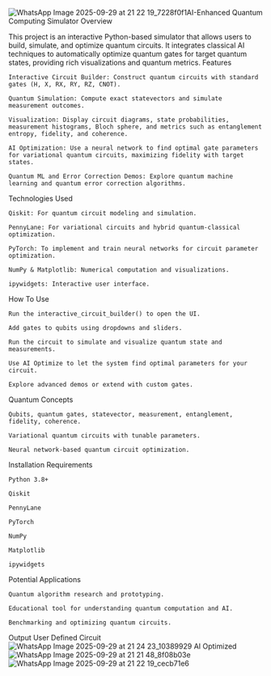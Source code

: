 ![WhatsApp Image 2025-09-29 at 21 22 19_7228f0f1](https://github.com/user-attachments/assets/a36ee2fc-73d3-45e9-9e40-40f3e2db4478)AI-Enhanced Quantum Computing Simulator
Overview

This project is an interactive Python-based simulator that allows users to build, simulate, and optimize quantum circuits. It integrates classical AI techniques to automatically optimize quantum gates for target quantum states, providing rich visualizations and quantum metrics.
Features

    Interactive Circuit Builder: Construct quantum circuits with standard gates (H, X, RX, RY, RZ, CNOT).

    Quantum Simulation: Compute exact statevectors and simulate measurement outcomes.

    Visualization: Display circuit diagrams, state probabilities, measurement histograms, Bloch sphere, and metrics such as entanglement entropy, fidelity, and coherence.

    AI Optimization: Use a neural network to find optimal gate parameters for variational quantum circuits, maximizing fidelity with target states.

    Quantum ML and Error Correction Demos: Explore quantum machine learning and quantum error correction algorithms.

Technologies Used

    Qiskit: For quantum circuit modeling and simulation.

    PennyLane: For variational circuits and hybrid quantum-classical optimization.

    PyTorch: To implement and train neural networks for circuit parameter optimization.

    NumPy & Matplotlib: Numerical computation and visualizations.

    ipywidgets: Interactive user interface.

How To Use

    Run the interactive_circuit_builder() to open the UI.

    Add gates to qubits using dropdowns and sliders.

    Run the circuit to simulate and visualize quantum state and measurements.

    Use AI Optimize to let the system find optimal parameters for your circuit.

    Explore advanced demos or extend with custom gates.

Quantum Concepts

    Qubits, quantum gates, statevector, measurement, entanglement, fidelity, coherence.

    Variational quantum circuits with tunable parameters.

    Neural network-based quantum circuit optimization.

Installation Requirements

    Python 3.8+

    Qiskit

    PennyLane

    PyTorch

    NumPy

    Matplotlib

    ipywidgets

Potential Applications

    Quantum algorithm research and prototyping.

    Educational tool for understanding quantum computation and AI.

    Benchmarking and optimizing quantum circuits.

Output
    User Defined Circuit
    ![WhatsApp Image 2025-09-29 at 21 24 23_10389929](https://github.com/user-attachments/assets/7ee36039-d0f5-4aa2-ab2c-4a1e8042696f)
    AI Optimized
    ![WhatsApp Image 2025-09-29 at 21 21 48_8f08b03e](https://github.com/user-attachments/assets/eb20ed97-38ec-43bb-88aa-f7dc721286d2)
    ![WhatsApp Image 2025-09-29 at 21 22 19_cecb71e6](https://github.com/user-attachments/assets/a22b1ad8-44dd-42b3-98f0-f44482ba878c)
    



